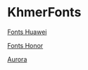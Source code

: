 # KhmerFonts
[Fonts Huawei](https://app.mediafire.com/v5fkh101af58c)

[Fonts Honor](https://drive.google.com/file/d/1IuYRC2lWTZovRURgWDF4UM2Cwk6M5wyz/view?usp=sharing)

[Aurora](https://www.mediafire.com/folder/wylvw6jlo0x6b/Lighthouse)
